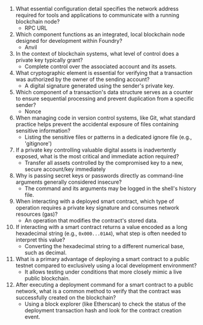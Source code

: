 1. What essential configuration detail specifies the network address required for tools and applications to communicate with a running blockchain node?
    * RPC URL
2. Which component functions as an integrated, local blockchain node designed for development within Foundry?
    * Anvil
3. In the context of blockchain systems, what level of control does a private key typically grant?
    * Complete control over the associated account and its assets.
4. What cryptographic element is essential for verifying that a transaction was authorized by the owner of the sending account?
    * A digital signature generated using the sender's private key.
5. Which component of a transaction's data structure serves as a counter to ensure sequential processing and prevent duplication from a specific sender?
    * Nonce
6. When managing code in version control systems, like Git, what standard practice helps prevent the accidental exposure of files containing sensitive information?
    * Listing the sensitive files or patterns in a dedicated ignore file (e.g., 'gitignore')
7. If a private key controlling valuable digital assets is inadvertently exposed, what is the most critical and immediate action required?
    * Transfer all assets controlled by the compromised key to a new, secure account/key immediately
8. Why is passing secret keys or passwords directly as command-line arguments generally considered insecure?
    * The command and its arguments may be logged in the shell's history file.
9. When interacting with a deployed smart contract, which type of operation requires a private key signature and consumes network resources (gas)?
    * An operation that modifies the contract's stored data.
10. If interacting with a smart contract returns a value encoded as a long hexadecimal string (e.g., `0x000...01A4`), what step is often needed to interpret this value?
    * Converting the hexadecimal string to a different numerical base, such as decimal.
11. What is a primary advantage of deploying a smart contract to a public testnet compared to exclusively using a local development environment?
    * It allows testing under conditions that more closely mimic a live public blockchain.
12. After executing a deployment command for a smart contract to a public network, what is a common method to verify that the contract was successfully created on the blockchain?
    * Using a block explorer (like Etherscan) to check the status of the deployment transaction hash and look for the contract creation event.
